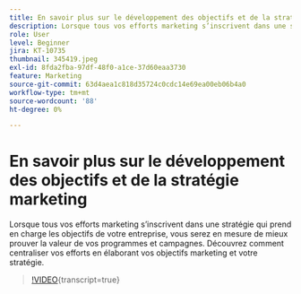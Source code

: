 ```yaml
---
title: En savoir plus sur le développement des objectifs et de la stratégie marketing
description: Lorsque tous vos efforts marketing s’inscrivent dans une stratégie qui prend en charge les objectifs de votre entreprise, vous serez en mesure de mieux prouver la valeur de vos programmes et campagnes.
role: User
level: Beginner
jira: KT-10735
thumbnail: 345419.jpeg
exl-id: 8fda2fba-97df-48f0-a1ce-37d60eaa3730
feature: Marketing
source-git-commit: 63d4aea1c818d35724c0cdc14e69ea00eb06b4a0
workflow-type: tm+mt
source-wordcount: '88'
ht-degree: 0%

---
```


# En savoir plus sur le développement des objectifs et de la stratégie marketing

Lorsque tous vos efforts marketing s’inscrivent dans une stratégie qui prend en charge les objectifs de votre entreprise, vous serez en mesure de mieux prouver la valeur de vos programmes et campagnes. Découvrez comment centraliser vos efforts en élaborant vos objectifs marketing et votre stratégie.

>[!VIDEO](https://video.tv.adobe.com/v/3413381/?quality=12&learn=on&captions=fre_fr){transcript=true}
